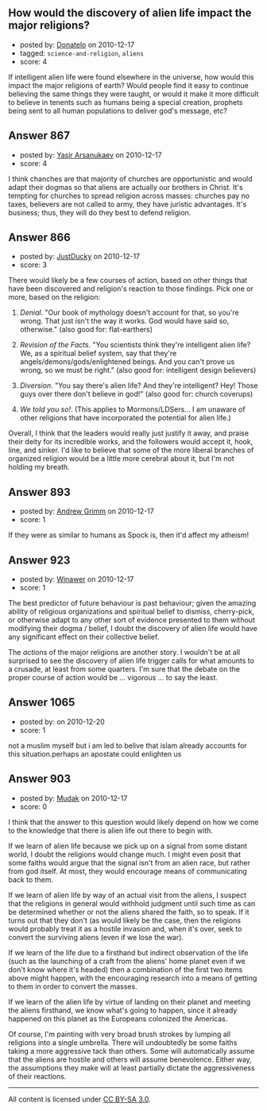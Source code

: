 ## How would the discovery of alien life impact the major religions?

- posted by: [Donatelo](https://stackexchange.com/users/-1/196-donatelo) on 2010-12-17
- tagged: `science-and-religion`, `aliens`
- score: 4

If intelligent alien life were found elsewhere in the universe, how would this impact the major religions of earth? Would people find it easy to continue believing the same things they were taught, or would it make it more difficult to believe in tenents such as humans being a special creation, prophets being sent to all human populations to deliver god's message, etc?


## Answer 867

- posted by: [Yasir Arsanukaev](https://stackexchange.com/users/-1/197-yasir-arsanukaev) on 2010-12-17
- score: 4

I think chanches are that majority of churches are opportunistic and would adapt their dogmas so that aliens are actually our brothers in Christ. It's tempting for churches to spread religion across masses: churches pay no taxes, believers are not called to army, they have juristic advantages. It's business; thus, they will do they best to defend religion.


## Answer 866

- posted by: [JustDucky](https://stackexchange.com/users/-1/201-justducky) on 2010-12-17
- score: 3

There would likely be a few courses of action, based on other things that have been discovered and religion's reaction to those findings. Pick one or more, based on the religion:

1) *Denial*. "Our book of mythology doesn't account for that, so you're wrong. That just isn't the way it works. God would have said so, otherwise." (also good for: flat-earthers)

2) *Revision of the Facts*. "You scientists think they're intelligent alien life? We, as a spiritual belief system, say that they're angels/demons/gods/enlightened beings. And you can't prove us wrong, so we must be right." (also good for: intelligent design believers)

3) *Diversion*. "You say there's alien life? And they're intelligent? Hey! Those guys over there don't believe in god!" (also good for: church coverups)

4) *We told you so!*. (This applies to Mormons/LDSers... I am unaware of other religions that have incorporated the potential for alien life.) 

Overall, I think that the leaders would really just justify it away, and praise their deity for its incredible works, and the followers would accept it, hook, line, and sinker. I'd like to believe that some of the more liberal branches of organized religion would be a little more cerebral about it, but I'm not holding my breath. 


## Answer 893

- posted by: [Andrew Grimm](https://stackexchange.com/users/-1/270-andrew-grimm) on 2010-12-17
- score: 1

If they were as similar to humans as Spock is, then it'd affect my atheism!


## Answer 923

- posted by: [Winawer](https://stackexchange.com/users/-1/281-winawer) on 2010-12-17
- score: 1

The best predictor of future behaviour is past behaviour;  given the amazing ability of religious organizations and spiritual belief to dismiss, cherry-pick, or otherwise adapt to any other sort of evidence presented to them without modifying their dogma / belief, I doubt the discovery of alien life would have any significant effect on their collective belief.

The *actions* of the major religions are another story.  I wouldn't be at all surprised to see the discovery of alien life trigger calls for what amounts to a crusade, at least from some quarters.  I'm sure that the debate on the proper course of action would be ... vigorous ... to say the least.


## Answer 1065

- posted by: [](https://stackexchange.com/users/-1/293-user293) on 2010-12-20
- score: 1

not a muslim myself but i am led to belive that islam already accounts for this situation.perhaps an apostate could enlighten us


## Answer 903

- posted by: [Mudak](https://stackexchange.com/users/-1/205-mudak) on 2010-12-17
- score: 0

I think that the answer to this question would likely depend on how we come to the knowledge that there is alien life out there to begin with.  

If we learn of alien life because we pick up on a signal from some distant world, I doubt the religions would change much. I might even posit that some faiths would argue that the signal isn't from an alien race, but rather from god itself. At most, they would encourage means of communicating back to them. 

If we learn of alien life by way of an actual visit from the aliens, I suspect that the religions in general would withhold judgment until such time as can be determined whether or not the aliens shared the faith, so to speak. If it turns out that they don't (as would likely be the case, then the religions would probably treat it as a hostile invasion and, when it's over, seek to convert the surviving aliens (even if we lose the war). 

If we learn of the life due to a firsthand but indirect observation of the life (such as the launching of a craft from the aliens' home planet even if we don't know where it's headed) then a combination of the first two items above might happen, with the encouraging research into a means of getting to them in order to convert the masses.  

If we learn of the alien life by virtue of landing on their planet and meeting the aliens firsthand, we know what's going to happen, since it already happened on this planet as the Europeans colonized the Americas. 

Of course, I'm painting with very broad brush strokes by lumping all religions into a single umbrella. There will undoubtedly be some faiths taking a more aggressive tack than others.  Some will automatically assume that the aliens are hostile and others will assume benevolence.  Either way, the assumptions they make will at least partially dictate the aggressiveness of their reactions. 




---

All content is licensed under [CC BY-SA 3.0](https://creativecommons.org/licenses/by-sa/3.0/).
